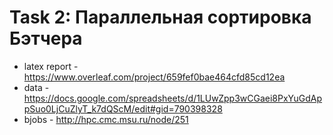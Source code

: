 # Task 2: Параллельная сортировка Бэтчера

* latex report - <https://www.overleaf.com/project/659fef0bae464cfd85cd12ea>
* data - <https://docs.google.com/spreadsheets/d/1LUwZpp3wCGaei8PxYuGdAppSuo0LjCuZlyT_k7dQScM/edit#gid=790398328>
* bjobs - <http://hpc.cmc.msu.ru/node/251>
